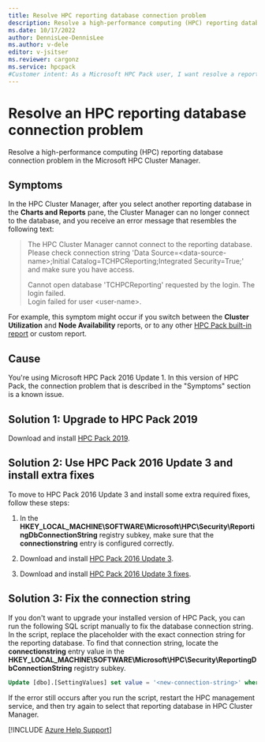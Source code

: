 ```yaml
---
title: Resolve HPC reporting database connection problem
description: Resolve a high-performance computing (HPC) reporting database connection problem in the HPC Cluster Manager.
ms.date: 10/17/2022
author: DennisLee-DennisLee
ms.author: v-dele
editor: v-jsitser
ms.reviewer: cargonz
ms.service: hpcpack
#Customer intent: As a Microsoft HPC Pack user, I want resolve a reporting database connection problem in the HPC Cluster Manager so that I can successfully use a high-performance computing (HPC) management database.
---
```

# Resolve an HPC reporting database connection problem

Resolve a high-performance computing (HPC) reporting database connection problem in the Microsoft HPC Cluster Manager.

## Symptoms

In the HPC Cluster Manager, after you select another reporting database in the **Charts and Reports** pane, the Cluster Manager can no longer connect to the database, and you receive an error message that resembles the following text:

> The HPC Cluster Manager cannot connect to the reporting database. Please check connection string 'Data Source=\<data-source-name>;Initial Catalog=TCHPCReporting;Integrated Security=True;' and make sure you have access.
>
> Cannot open database 'TCHPCReporting' requested by the login. The login failed.  
> Login failed for user \<user-name>.

For example, this symptom might occur if you switch between the **Cluster Utilization** and **Node Availability** reports, or to any other [HPC Pack built-in report](/powershell/high-performance-computing/using-the-reports) or custom report.

## Cause

You're using Microsoft HPC Pack 2016 Update 1. In this version of HPC Pack, the connection problem that is described in the "Symptoms" section is a known issue.

## Solution 1: Upgrade to HPC Pack 2019

Download and install [HPC Pack 2019](https://www.microsoft.com/download/details.aspx?id=101360).

## Solution 2: Use HPC Pack 2016 Update 3 and install extra fixes

To move to HPC Pack 2016 Update 3 and install some extra required fixes, follow these steps:

1. In the **HKEY_LOCAL_MACHINE\SOFTWARE\Microsoft\HPC\Security\ReportingDbConnectionString** registry subkey, make sure that the **connectionstring** entry is configured correctly.

1. Download and install [HPC Pack 2016 Update 3](https://www.microsoft.com/download/details.aspx?id=58506).

1. Download and install [HPC Pack 2016 Update 3 fixes](https://www.microsoft.com/download/details.aspx?id=100918).

## Solution 3: Fix the connection string

If you don't want to upgrade your installed version of HPC Pack, you can run the following SQL script manually to fix the database connection string. In the script, replace the placeholder with the exact connection string for the reporting database. To find that connection string, locate the **connectionstring** entry value in the **HKEY_LOCAL_MACHINE\SOFTWARE\Microsoft\HPC\Security\ReportingDbConnectionString** registry subkey.

```sql
Update [dbo].[SettingValues] set value = '<new-connection-string>' where memberId = 1886096935
```

If the error still occurs after you run the script, restart the HPC management service, and then try again to select that reporting database in HPC Cluster Manager.

[!INCLUDE [Azure Help Support](../../includes/azure-help-support.md)]
